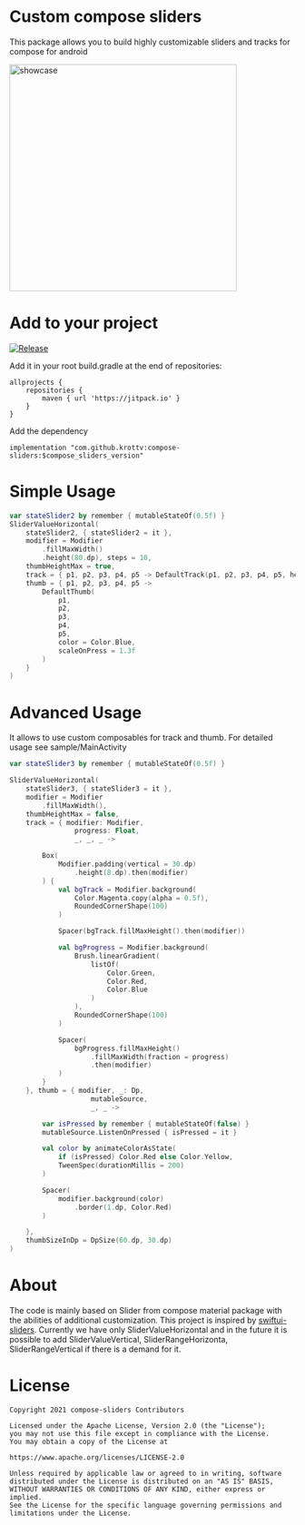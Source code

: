 # Custom compose sliders
This package allows you to build highly customizable sliders and tracks for compose for android

<img src="https://github.com/krottv/compose-sliders/blob/master/showcase.png?raw=true" alt="showcase" width="400"/>

# Add to your project
[![Release](https://jitpack.io/v/krottv/compose-sliders.svg)](https://jitpack.io/#krottv/compose-sliders)

Add it in your root build.gradle at the end of repositories:
```
allprojects {
    repositories {
        maven { url 'https://jitpack.io' }
    }
}
```
Add the dependency
```
implementation "com.github.krottv:compose-sliders:$compose_sliders_version"
```

# Simple Usage
```kotlin
var stateSlider2 by remember { mutableStateOf(0.5f) }
SliderValueHorizontal(
    stateSlider2, { stateSlider2 = it },
    modifier = Modifier
        .fillMaxWidth()
        .height(80.dp), steps = 10,
    thumbHeightMax = true,
    track = { p1, p2, p3, p4, p5 -> DefaultTrack(p1, p2, p3, p4, p5, height = 4.dp) },
    thumb = { p1, p2, p3, p4, p5 ->
        DefaultThumb(
            p1,
            p2,
            p3,
            p4,
            p5,
            color = Color.Blue,
            scaleOnPress = 1.3f
        )
    }
)
```

# Advanced Usage
It allows to use custom composables for track and thumb. For detailed usage see sample/MainActivity

```kotlin
var stateSlider3 by remember { mutableStateOf(0.5f) }

SliderValueHorizontal(
    stateSlider3, { stateSlider3 = it },
    modifier = Modifier
        .fillMaxWidth(),
    thumbHeightMax = false,
    track = { modifier: Modifier,
                progress: Float,
                _, _, _ ->

        Box(
            Modifier.padding(vertical = 30.dp)
                .height(8.dp).then(modifier)
        ) {
            val bgTrack = Modifier.background(
                Color.Magenta.copy(alpha = 0.5f),
                RoundedCornerShape(100)
            )

            Spacer(bgTrack.fillMaxHeight().then(modifier))

            val bgProgress = Modifier.background(
                Brush.linearGradient(
                    listOf(
                        Color.Green,
                        Color.Red,
                        Color.Blue
                    )
                ),
                RoundedCornerShape(100)
            )

            Spacer(
                bgProgress.fillMaxHeight()
                    .fillMaxWidth(fraction = progress)
                    .then(modifier)
            )
        }
    }, thumb = { modifier, _: Dp,
                    mutableSource,
                    _, _ ->

        var isPressed by remember { mutableStateOf(false) }
        mutableSource.ListenOnPressed { isPressed = it }

        val color by animateColorAsState(
            if (isPressed) Color.Red else Color.Yellow,
            TweenSpec(durationMillis = 200)
        )

        Spacer(
            modifier.background(color)
                .border(1.dp, Color.Red)
        )

    },
    thumbSizeInDp = DpSize(60.dp, 30.dp)
)
```
# About
The code is mainly based on Slider from compose material package with the abilities of additional customization. This project is inspired by [swiftui-sliders](https://github.com/spacenation/swiftui-sliders). Currently we have only SliderValueHorizontal and in the future it is possible to add SliderValueVertical, SliderRangeHorizonta, SliderRangeVertical if there is a demand for it.

# License

    Copyright 2021 compose-sliders Contributors

    Licensed under the Apache License, Version 2.0 (the "License");
    you may not use this file except in compliance with the License.
    You may obtain a copy of the License at

    https://www.apache.org/licenses/LICENSE-2.0

    Unless required by applicable law or agreed to in writing, software
    distributed under the License is distributed on an "AS IS" BASIS,
    WITHOUT WARRANTIES OR CONDITIONS OF ANY KIND, either express or implied.
    See the License for the specific language governing permissions and
    limitations under the License.
